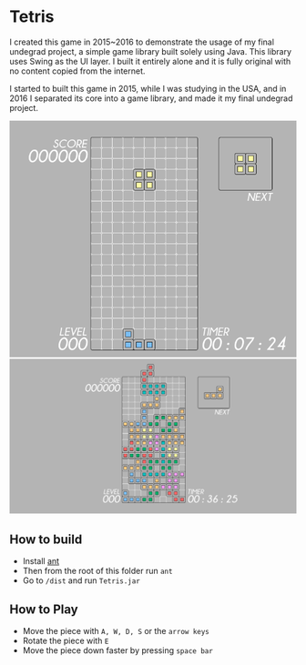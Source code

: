# Tetris

I created this game in 2015~2016 to demonstrate the usage of my final undegrad project, a simple game library built solely using Java. This library uses Swing as the UI layer. I built it entirely alone and it is fully original with no content copied from the internet.

I started to built this game in 2015, while I was studying in the USA, and in 2016 I separated its core into a game library, and made it my final undegrad project.


<img src=".images/tetris_gameplay.gif" width="1280px"/>

<img src=".images/gameplay_image.PNG" width="1280px"/>

## How to build

- Install [ant](https://ant.apache.org/manual/install.html)
- Then from the root of this folder run `ant`
- Go to `/dist` and run `Tetris.jar`

## How to Play

- Move the piece with `A, W, D, S` or the `arrow keys`
- Rotate the piece with `E`
- Move the piece down faster by pressing `space bar`
